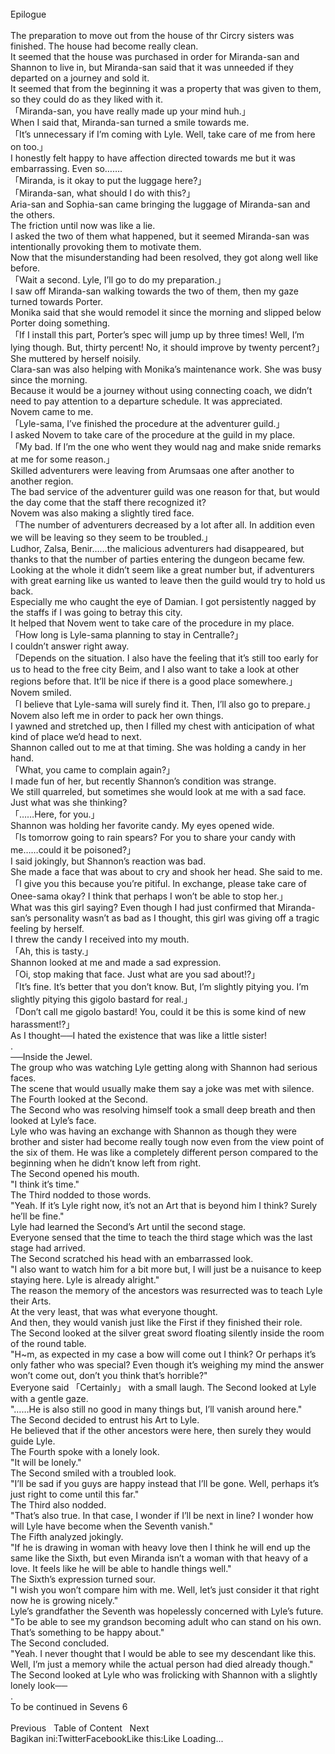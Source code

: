 <br/>
Epilogue<br/>
<br/>
The preparation to move out from the house of thr Circry sisters was finished. The house had become really clean.<br/>
It seemed that the house was purchased in order for Miranda-san and Shannon to live in, but Miranda-san said that it was unneeded if they departed on a journey and sold it.<br/>
It seemed that from the beginning it was a property that was given to them, so they could do as they liked with it.<br/>
「Miranda-san, you have really made up your mind huh.」<br/>
When I said that, Miranda-san turned a smile towards me.<br/>
「It’s unnecessary if I’m coming with Lyle. Well, take care of me from here on too.」<br/>
I honestly felt happy to have affection directed towards me but it was embarrassing. Even so…….<br/>
「Miranda, is it okay to put the luggage here?」<br/>
「Miranda-san, what should I do with this?」<br/>
Aria-san and Sophia-san came bringing the luggage of Miranda-san and the others.<br/>
The friction until now was like a lie.<br/>
I asked the two of them what happened, but it seemed Miranda-san was intentionally provoking them to motivate them.<br/>
Now that the misunderstanding had been resolved, they got along well like before.<br/>
「Wait a second. Lyle, I’ll go to do my preparation.」<br/>
I saw off Miranda-san walking towards the two of them, then my gaze turned towards Porter.<br/>
Monika said that she would remodel it since the morning and slipped below Porter doing something.<br/>
「If I install this part, Porter’s spec will jump up by three times! Well, I’m lying though. But, thirty percent! No, it should improve by twenty percent?」<br/>
She muttered by herself noisily.<br/>
Clara-san was also helping with Monika’s maintenance work. She was busy since the morning.<br/>
Because it would be a journey without using connecting coach, we didn’t need to pay attention to a departure schedule. It was appreciated.<br/>
Novem came to me.<br/>
「Lyle-sama, I’ve finished the procedure at the adventurer guild.」<br/>
I asked Novem to take care of the procedure at the guild in my place.<br/>
「My bad. If I’m the one who went they would nag and make snide remarks at me for some reason.」<br/>
Skilled adventurers were leaving from Arumsaas one after another to another region.<br/>
The bad service of the adventurer guild was one reason for that, but would the day come that the staff there recognized it?<br/>
Novem was also making a slightly tired face.<br/>
「The number of adventurers decreased by a lot after all. In addition even we will be leaving so they seem to be troubled.」<br/>
Ludhor, Zalsa, Benir……the malicious adventurers had disappeared, but thanks to that the number of parties entering the dungeon became few. Looking at the whole it didn’t seem like a great number but, if adventurers with great earning like us wanted to leave then the guild would try to hold us back.<br/>
Especially me who caught the eye of Damian. I got persistently nagged by the staffs if I was going to betray this city.<br/>
It helped that Novem went to take care of the procedure in my place.<br/>
「How long is Lyle-sama planning to stay in Centralle?」<br/>
I couldn’t answer right away.<br/>
「Depends on the situation. I also have the feeling that it’s still too early for us to head to the free city Beim, and I also want to take a look at other regions before that. It’ll be nice if there is a good place somewhere.」<br/>
Novem smiled.<br/>
「I believe that Lyle-sama will surely find it. Then, I’ll also go to prepare.」<br/>
Novem also left me in order to pack her own things.<br/>
I yawned and stretched up, then I filled my chest with anticipation of what kind of place we’d head to next.<br/>
Shannon called out to me at that timing. She was holding a candy in her hand.<br/>
「What, you came to complain again?」<br/>
I made fun of her, but recently Shannon’s condition was strange.<br/>
We still quarreled, but sometimes she would look at me with a sad face.<br/>
Just what was she thinking?<br/>
「……Here, for you.」<br/>
Shannon was holding her favorite candy. My eyes opened wide.<br/>
「Is tomorrow going to rain spears? For you to share your candy with me……could it be poisoned?」<br/>
I said jokingly, but Shannon’s reaction was bad.<br/>
She made a face that was about to cry and shook her head. She said to me.<br/>
「I give you this because you’re pitiful. In exchange, please take care of Onee-sama okay? I think that perhaps I won’t be able to stop her.」<br/>
What was this girl saying? Even though I had just confirmed that Miranda-san’s personality wasn’t as bad as I thought, this girl was giving off a tragic feeling by herself.<br/>
I threw the candy I received into my mouth.<br/>
「Ah, this is tasty.」<br/>
Shannon looked at me and made a sad expression.<br/>
「Oi, stop making that face. Just what are you sad about!?」<br/>
「It’s fine. It’s better that you don’t know. But, I’m slightly pitying you. I’m slightly pitying this gigolo bastard for real.」<br/>
「Don’t call me gigolo bastard! You, could it be this is some kind of new harassment!?」<br/>
As I thought──I hated the existence that was like a little sister!<br/>
.<br/>
──Inside the Jewel.<br/>
The group who was watching Lyle getting along with Shannon had serious faces.<br/>
The scene that would usually make them say a joke was met with silence.<br/>
The Fourth looked at the Second.<br/>
The Second who was resolving himself took a small deep breath and then looked at Lyle’s face.<br/>
Lyle who was having an exchange with Shannon as though they were brother and sister had become really tough now even from the view point of the six of them. He was like a completely different person compared to the beginning when he didn’t know left from right.<br/>
The Second opened his mouth.<br/>
"I think it’s time."<br/>
The Third nodded to those words.<br/>
"Yeah. If it’s Lyle right now, it’s not an Art that is beyond him I think? Surely he’ll be fine."<br/>
Lyle had learned the Second’s Art until the second stage.<br/>
Everyone sensed that the time to teach the third stage which was the last stage had arrived.<br/>
The Second scratched his head with an embarrassed look.<br/>
"I also want to watch him for a bit more but, I will just be a nuisance to keep staying here. Lyle is already alright."<br/>
The reason the memory of the ancestors was resurrected was to teach Lyle their Arts.<br/>
At the very least, that was what everyone thought.<br/>
And then, they would vanish just like the First if they finished their role.<br/>
The Second looked at the silver great sword floating silently inside the room of the round table.<br/>
"H~m, as expected in my case a bow will come out I think? Or perhaps it’s only father who was special? Even though it’s weighing my mind the answer won’t come out, don’t you think that’s horrible?"<br/>
Everyone said 「Certainly」 with a small laugh. The Second looked at Lyle with a gentle gaze.<br/>
"……He is also still no good in many things but, I’ll vanish around here."<br/>
The Second decided to entrust his Art to Lyle.<br/>
He believed that if the other ancestors were here, then surely they would guide Lyle.<br/>
The Fourth spoke with a lonely look.<br/>
"It will be lonely."<br/>
The Second smiled with a troubled look.<br/>
"I’ll be sad if you guys are happy instead that I’ll be gone. Well, perhaps it’s just right to come until this far."<br/>
The Third also nodded.<br/>
"That’s also true. In that case, I wonder if I’ll be next in line? I wonder how will Lyle have become when the Seventh vanish."<br/>
The Fifth analyzed jokingly.<br/>
"If he is drawing in woman with heavy love then I think he will end up the same like the Sixth, but even Miranda isn’t a woman with that heavy of a love. It feels like he will be able to handle things well."<br/>
The Sixth’s expression turned sour.<br/>
"I wish you won’t compare him with me. Well, let’s just consider it that right now he is growing nicely."<br/>
Lyle’s grandfather the Seventh was hopelessly concerned with Lyle’s future.<br/>
"To be able to see my grandson becoming adult who can stand on his own. That’s something to be happy about."<br/>
The Second concluded.<br/>
"Yeah. I never thought that I would be able to see my descendant like this. Well, I’m just a memory while the actual person had died already though."<br/>
The Second looked at Lyle who was frolicking with Shannon with a slightly lonely look──<br/>
.<br/>
To be continued in Sevens 6<br/>
<br/>
Previous   Table of Content   Next<br/>
Bagikan ini:TwitterFacebookLike this:Like Loading... <br/>
<br/>
<br/>
